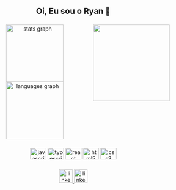<html>
<h2 align="center"> Oi, Eu sou o Ryan 🥶</h2>

###
 
<img align="right" height="200" width="200" src="https://lh3.googleusercontent.com/wCsVqSi2bvLNAxvnIeTKuwwhAkEgFRWBh9UruhVn-CgEU0Su9o3xyOEOB3fQyt0_cCbq2doJwB-j12N8-eIdwNIxg9GtMBNqIFsomZ63SLm3nbSzzpTbYRHHOEWQsojCCnfPgJ5g4UvtRrQ8m-KTfIQlpeknjr87eMCdV78JldPHqfSfcVqjv5cJa8zr7wsr50zHRkE5NT8Xw13PizOsjE7UHlGf6U1Kz8PyRwGfN9Xp6yl-GLAPrH4uzvAULjNSzw60R-3K8LIYLVz0O5Kf0pMTMjzqI3CF12yVnm8zmX9zP2kmFprAsBgO9C91c5LIJCliaMPzrLiuE6bCVFJB9X12gmpYuYv7deaU6EAU84uKZ8Q9ezS5b7zez4-OTV30OHmyXLXalp-lOmPpKCZzXORrvF9XBT0FYIHDCxuCic8ZKsvWeYj_PyzPJfN5ztRftZnI4n8U4XNEMKyVf1ZHSQuAxlDALAou65POypl0ViSoVt4ZFSE6TlSxNVVP5O4mkN4Uz6RcsV739HwqLVtGSEiKMNx7xmyufeYhyBxrluMmHfkOsKh_XUIkBi0b4YMyN0J9CGmyrpTwpTurZHtPjMKngxIquSBd9aTjAn5RNTchjANOY3hvbQSKOx0P6BtLD6mYp7Dqgi4sjc1O8l9U7T9U2HwYLn7CFe7VDgtkUeA3WlpHzD3DKiWaiL-_EUEoLIElBcUyzDjL8gIVtfqtznfPveNPQ4e15uWZ4pPPk1XVpeDyc-v8hsFq6lJqYbM=w647-h749-no?authuser=0"/> 

<div align="center">
  <img src="https://github-readme-stats.vercel.app/api?hide_title=false&hide_rank=false&show_icons=true&include_all_commits=true&count_private=true&disable_animations=false&theme=dracula&locale=en&hide_border=false&username=nayrgst" height="150" alt="stats graph"/>
  <img src="https://github-readme-stats.vercel.app/api/top-langs?locale=en&hide_title=false&layout=compact&card_width=320&langs_count=5&theme=dracula&hide_border=false&username=nayrgst" height="150" alt="languages graph"  />
</div>

###

<div align="center" display="flex">
  <img src="https://cdn.jsdelivr.net/gh/devicons/devicon/icons/javascript/javascript-original.svg" height="30" width="42" alt="javascript logo"  />
  <img src="https://cdn.jsdelivr.net/gh/devicons/devicon/icons/typescript/typescript-plain.svg" height="30" width="42" alt="typescript logo"  />
  <img src="https://cdn.jsdelivr.net/gh/devicons/devicon/icons/react/react-original.svg" height="30" width="42" alt="react logo"  />
  <img src="https://cdn.jsdelivr.net/gh/devicons/devicon/icons/html5/html5-original.svg" height="30" width="42" alt="html5 logo"  />
  <img src="https://cdn.jsdelivr.net/gh/devicons/devicon/icons/css3/css3-original.svg" height="30" width="42" alt="css3 logo"  />
</div>

###
<div align="center">
 <a href="https://www.linkedin.com/in/nayrgst/" target="_blank">
  <img src="https://img.shields.io/static/v1?message=LinkedIn&logo=linkedin&label=&color=0077B5&logoColor=white&labelColor=&style=for-the-badge" height="35" alt="linkedin logo"  />
<a/>

<a href="https://nayrgst.github.io/" target="_blank">
  <img src="https://img.shields.io/static/v1?message=Portfolio&logo=portfolio&label=&color=e53170&logoColor=white&labelColor=&style=for-the-badge" height="35" alt="linkedin logo"  />
<a/>
</div>

###

<br clear="both">

</html>
